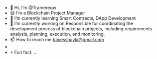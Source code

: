 - 👋 Hi, I’m @Tramereqw
- 😄 I’m a Blockchain Project Manager
- 🌱 I’m currently learning Smart Contracts, DApp Development
- 💞️ I’m currently working on Responsible for coordinating the development process of blockchain projects, including requirements analysis, planning, execution, and monitoring.
- 📫 How to reach me bavesshayla@gmail.com
- 
- ⚡ Fun fact: ...

<!---
Tramereqw/Tramereqw is a ✨ special ✨ repository because its `README.md` (this file) appears on your GitHub profile.
You can click the Preview link to take a look at your changes.
--->
